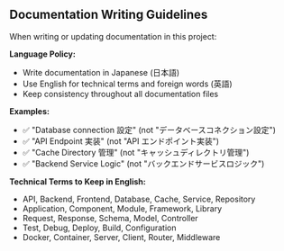 ## Documentation Writing Guidelines

When writing or updating documentation in this project:

**Language Policy:**

- Write documentation in Japanese (日本語)
- Use English for technical terms and foreign words (英語)
- Keep consistency throughout all documentation files

**Examples:**

- ✅ "Database connection 設定" (not "データベースコネクション設定")
- ✅ "API Endpoint 実装" (not "API エンドポイント実装")
- ✅ "Cache Directory 管理" (not "キャッシュディレクトリ管理")
- ✅ "Backend Service Logic" (not "バックエンドサービスロジック")

**Technical Terms to Keep in English:**

- API, Backend, Frontend, Database, Cache, Service, Repository
- Application, Component, Module, Framework, Library
- Request, Response, Schema, Model, Controller
- Test, Debug, Deploy, Build, Configuration
- Docker, Container, Server, Client, Router, Middleware

